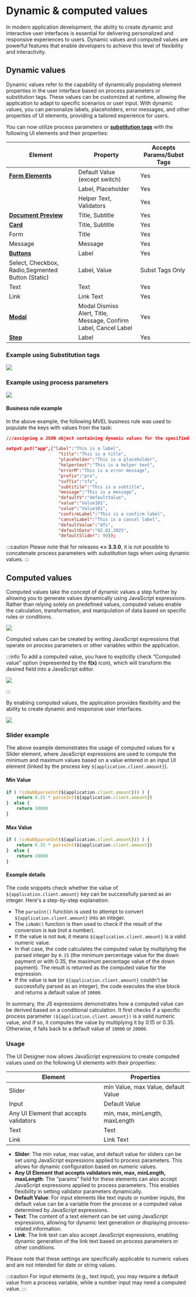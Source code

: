 # Dynamic & computed values

In modern application development, the ability to create dynamic and interactive user interfaces is essential for delivering personalized and responsive experiences to users. Dynamic values and computed values are powerful features that enable developers to achieve this level of flexibility and interactivity.

## Dynamic values

Dynamic values refer to the capability of dynamically populating element properties in the user interface based on process parameters or substitution tags. These values can be customized at runtime, allowing the application to adapt to specific scenarios or user input. With dynamic values, you can personalize labels, placeholders, error messages, and other properties of UI elements, providing a tailored experience for users.

You can now utilize process parameters or [**substitution tags**](../../platform-deep-dive/core-components/core-extensions/content-management/substitution-tags.md) with the following UI elements and their properties:


| Element                                                                 | Property                                                         | Accepts Params/Subst Tags |
| ----------------------------------------------------------------------- | ---------------------------------------------------------------- | ------------------------- |
| [**Form Elements**](./ui-component-types/form-elements)                 | Default Value (except switch)                                    | Yes                       |
|                                                                         | Label, Placeholder                                               | Yes                       |
|                                                                         | Helper Text, Validators                                          | Yes                       |
| [**Document Preview**](./ui-component-types/file-preview.md)            | Title, Subtitle                                                  | Yes                       |
| [**Card**](./ui-component-types/root-components/card.md)                | Title, Subtitle                                                  | Yes                       |
| Form                                                                    | Title                                                            | Yes                       |
| Message                                                                 | Message                                                          | Yes                       |
| [**Buttons**](./ui-component-types/buttons.md)                          | Label                                                            | Yes                       |
| Select, Checkbox, Radio,Segmented Button (Static)                       | Label, Value                                                     | Subst Tags Only           |
| Text                                                                    | Text                                                             | Yes                       |
| Link                                                                    | Link Text                                                        | Yes                       |
| [**Modal**](../../building-blocks/node/milestone-node.md#modal)         | Modal Dismiss Alert, Title, Message, Confirm Label, Cancel Label | Yes                       |
| [**Step**](../../building-blocks/node/milestone-node.md#stepper--steps) | Label                                                            | Yes                       |

### Example using Substitution tags

![](https://s3.eu-west-1.amazonaws.com/docx.flowx.ai/release-notes/dynamic_val.gif)

### Example using process parameters

![](https://s3.eu-west-1.amazonaws.com/docx.flowx.ai/building-blocks/ui-designer/dynamic_values_params.gif)

#### Business rule example

In the above example, the following MVEL business rule was used to populate the keys with values from the task:

```json
///assigning a JSON object containing dynamic values for the specified keys to the "app" key 

output.put("app",{"label":"This is a label",
                    "title":"This is a title",
                    "placeholder":"This is a placeholder",
                    "helpertext":"This is a helper text",
                    "errorM":"This is a error message",
                    "prefix":"prx",
                    "suffix":"sfx",
                    "subtitile":"This is a subtitle",
                    "message":"This is a message",
                    "defaultV":"defaultValue",
                    "value":"Value101",
                    "value":"Value101",
                    "confirmLabel":"This is a confirm label",
                    "cancelLabel":"This is a cancel label",
                    "defaultValue":"dfs",
                    "defaultDate":"02.02.2025",
                    "defaultSlider": 90});

```

:::caution
Please note that for releases **<= 3.3.0**, it is not possible to concatenate process parameters with substitution tags when using dynamic values.
:::

## Computed values

Computed values take the concept of dynamic values a step further by allowing you to generate values dynamically using JavaScript expressions. Rather than relying solely on predefined values, computed values enable the calculation, transformation, and manipulation of data based on specific rules or conditions. 

![](https://s3.eu-west-1.amazonaws.com/docx.flowx.ai/building-blocks/ui-designer/computed1.png)

Computed values can be created by writing JavaScript expressions that operate on process parameters or other variables within the application. 

:::info
To add a computed value, you have to explicitly check “Computed value” option (represented by the **f(x)** icon), which will transform the desired field into a JavaScript editor.

<div class = "image-scaled">

![](https://s3.eu-west-1.amazonaws.com/docx.flowx.ai/building-blocks/ui-designer/computed_default_value.png)

</div>

:::

By enabling computed values, the application provides flexibility and the ability to create dynamic and responsive user interfaces.

![](https://s3.eu-west-1.amazonaws.com/docx.flowx.ai/release-notes/computed.gif)

### Slider example

The above example demonstrates the usage of computed values for a Slider element, where JavaScript expressions are used to compute the minimum and maximum values based on a value entered in an input UI element (linked by the process key `${application.client.amount}`).

#### Min Value

```js
if ( !isNaN(parseInt(${application.client.amount})) ) {
    return 0.15 * parseInt(${application.client.amount})
}  else {
    return 10000
}
```

#### Max Value


```js
if ( !isNaN(parseInt(${application.client.amount})) ) {
    return 0.35 * parseInt(${application.client.amount})
}  else {
    return 20000
}
```

#### Example details

The code snippets check whether the value of `${application.client.amount}` key can be successfully parsed as an integer. Here's a step-by-step explanation:

* The `parseInt()` function is used to attempt to convert `${application.client.amount}` into an integer.
* The `isNaN()` function is then used to check if the result of the conversion is `NaN` (not a number).
* If the value is not `NaN`, it means `${application.client.amount}` is a valid numeric value.
* In that case, the code calculates the computed value by multiplying the parsed integer by `0.15` (the minimum percentage value for the down payment or with 0.35, the maximum percentage value of the down payment). The result is returned as the computed value for the expression.
* If the value is `NaN` (or `${application.client.amount}` couldn't be successfully parsed as an integer), the code executes the else block and returns a default value of `10000`.

In summary, the JS expressions demonstrates how a computed value can be derived based on a conditional calculation. It first checks if a specific process parameter `(${application.client.amount})` is a valid numeric value, and if so, it computes the value by multiplying it by 0.15 or 0.35. Otherwise, it falls back to a default value of `10000` or `20000`.


### Usage

The UI Designer now allows JavaScript expressions to create computed values used on the following UI elements with their properties:


| Element                                | Properties                          |
| -------------------------------------- | ----------------------------------- |
| Slider                                 | min Value, max Value, default Value |
| Input                                  | Default Value                       |
| Any UI Element that accepts validators | min, max, minLength, maxLength      |
| Text                                   | Text                                |
| Link                                   | Link Text                           |


- **Slider**: The min value, max value, and default value for sliders can be set using JavaScript expressions applied to process parameters. This allows for dynamic configuration based on numeric values.
- **Any UI Element that accepts validators min, max, minLength, maxLength**: The "params" field for these elements can also accept JavaScript expressions applied to process parameters. This enables flexibility in setting validator parameters dynamically.
- **Default Value**: For input elements like text inputs or number inputs, the default value can be a variable from the process or a computed value determined by JavaScript expressions.
- **Text**: The content of a text element can be set using JavaScript expressions, allowing for dynamic text generation or displaying process-related information.
- **Link**: The link text can also accept JavaScript expressions, enabling dynamic generation of the link text based on process parameters or other conditions.

Please note that these settings are specifically applicable to numeric values and are not intended for date or string values.

:::caution
For input elements (e.g., text input), you may require a default value from a process variable, while a number input may need a computed value.
:::

